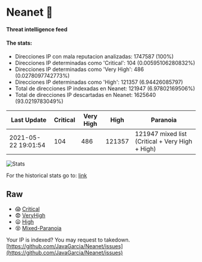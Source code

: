 # Neanet :hocho:
#### Threat intelligence feed
#### The stats:

- Direcciones IP con mala reputacion analizadas: 1747587 (100%)
- Direcciones IP determinadas como 'Critical':  104 (0.00595106280832%)
- Direcciones IP determinadas como 'Very High':  486 (0.0278097742773%)
- Direcciones IP determinadas como 'High':  121357 (6.94426085797)
- Total de direcciones IP indexadas en Neanet:  121947 (6.97802169506%)
- Total de direcciones IP descartadas en Neanet:  1625640 (93.0219783049%)

| Last Update | Critical | Very High | High | Paranoia |
| --- | --- | --- | --- | --- |
| 2021-05-22 19:01:54 | 104 | 486 | 121357 | 121947 mixed list (Critical + Very High + High)|

![Stats](https://docs.google.com/spreadsheets/d/e/2PACX-1vSnaNMIXVabIpDJjufMlzH7poXnshF3mgd8Is1g9ytUEzVsP5my4Trn8f-xkoLLQ38xpL3HtmUexLo6/pubchart?oid=501124687&format=image)

For the historical stats go to: [link](/stats.csv)
## Raw
- :scream: [Critical](https://raw.githubusercontent.com/JavaGarcia/Neanet/master/blacklists/neanet_critical.txt)
- :fearful: [VeryHigh](https://raw.githubusercontent.com/JavaGarcia/Neanet/master/blacklists/neanet_veryHigh.txtt)
- :frowning: [High](https://raw.githubusercontent.com/JavaGarcia/Neanet/master/blacklists/neanet_high.txt)
- :dizzy_face: [Mixed-Paranoia](https://raw.githubusercontent.com/JavaGarcia/Neanet/master/blacklists/neanet_all.txt)


Your IP is indexed? You may request to takedown. [https://github.com/JavaGarcia/Neanet/issues](https://github.com/JavaGarcia/Neanet/issues)






















































































































































































































































































































































































































































































































































































































































































































































































































































































































































































































































































































































































































































































































































































































































































































































































































































































































































































































































































































































































































































































































































































































































































































































































































































































































































































































































































































































































































































































































































































































































































































































































































































































































































































































































































































































































































































































































































































































































































































































































































































































































































































































































































































































































































































































































































































































































































































































































































































































































































































































































































































































































































































































































































































































































































































































































































































































































































































































































































































































































































































































































































































































































































































































































































































































































































































































































































































































